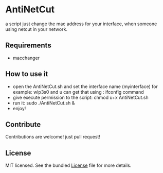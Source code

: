 # AntiNetCut

a script just change the mac address for your interface, when someone using netcut in your network.

## Requirements

- macchanger

## How to use it

- open the AntiNetCut.sh and set the interface name (myinterface) for example: wlp3s0 and u can get that using : ifconfig command
- give execute permission to the script: chmod u+x AntiNetCut.sh 
- run it: sudo ./AntiNetCut.sh &
- enjoy!

## Contribute

Contributions are welcome! just pull request!

## License

MIT licensed. See the bundled [License](https://github.com/th3happybit/AntiNetCut/blob/master/LICENSE) file for more details.
